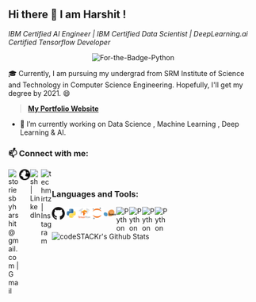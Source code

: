 ## Hi there 👋 I am Harshit !
*IBM Certified AI Engineer  |  IBM Certified Data Scientist  |  DeepLearning.ai Certified Tensorflow Developer*


</p>
<p align="center">
 <img alt="For-the-Badge-Python" src="https://media-exp1.licdn.com/dms/image/C5616AQHtc-94qSOnSw/profile-displaybackgroundimage-shrink_200_800/0?e=1599696000&v=beta&t=x_nZhEojjnRGEVwJ0ECKTiqYB_d9ZXn-t31RTEnsKds">

  
 
</p>


🎓 Currently, I am pursuing my undergrad from SRM Institute of Science and Technology in Computer Science Engineering. Hopefully, I'll get my degree by 2021. 😄



> [ **My Portfolio Website**](https://storiesbyharshit.github.io/)



 
 
- 🔭 I’m currently working on Data Science , Machine Learning , Deep Learning & AI.

### 📫 Connect with me:

[<img align="left" alt="storiesbyharshit@gmail.com | Gmail" width="22px" src="https://cdn.jsdelivr.net/npm/simple-icons@3.3.0/icons/gmail.svg" />](mailto:storiesbyharshit@gmail.com)
[<img align="left" alt="myport" width="22px" src="https://raw.githubusercontent.com/iconic/open-iconic/master/svg/globe.svg" />](https://storiesbyharshit.github.io/)

[<img align="left" alt="sh | LinkedIn" width="22px" src="https://cdn.jsdelivr.net/npm/simple-icons@v3/icons/linkedin.svg" />](https://www.linkedin.com/in/harshit-singh-2608531a6/)
[<img align="left" alt="techmirtz | Instagram" width="22px" src="https://cdn.jsdelivr.net/npm/simple-icons@v3/icons/instagram.svg" />](https://www.instagram.com/storiesbyharshit)

<br>

### Languages and Tools:


<img align="left" alt="GitHub" width="26px" src="https://raw.githubusercontent.com/github/explore/78df643247d429f6cc873026c0622819ad797942/topics/github/github.png" />
<img align="left" alt="Python" width="26px" src="https://raw.githubusercontent.com/github/explore/80688e429a7d4ef2fca1e82350fe8e3517d3494d/topics/python/python.png" />
<img align="left" alt="Python" width="26px" src="https://raw.githubusercontent.com/github/explore/80688e429a7d4ef2fca1e82350fe8e3517d3494d/topics/tensorflow/tensorflow.png" />
<img align="left" alt="Python" width="26px" src="https://raw.githubusercontent.com/github/explore/80688e429a7d4ef2fca1e82350fe8e3517d3494d/topics/jupyter-notebook/jupyter-notebook.png" />
<img align="left" alt="Python" width="26px" src="https://raw.githubusercontent.com/github/explore/80688e429a7d4ef2fca1e82350fe8e3517d3494d/topics/scikit-learn/scikit-learn.png" />
<img align="left" alt="Python" width="26px" src="https://miro.medium.com/max/289/1*KrA4Z-LEzIxvgeqQnD_1lA.png" />
<img align="left" alt="Python" width="26px" src="https://upload.wikimedia.org/wikipedia/commons/a/ae/Keras_logo.svg" />
<img align="left" alt="Python" width="26px" src="https://seabornnetworks.com/2020/wp-content/uploads/2017/05/seaborn.jpg" />

<img align="left" alt="Python" width="26px" src="https://www.janmeppe.com/assets/2019-12-24-matplotlib/matplotlib.jpg" />


<br />


<br />


<br />

<img align="left" alt="codeSTACKr's Github Stats" src="https://github-readme-stats.vercel.app/api?username=Storiesbyharshit&show_icons=true&hide_border=false&theme=ayu-mirage&hide=contribs,issues,prs" />





<br>



<!--t
**Storiesbyharshit/Storiesbyharshit** is a ✨ _special_ ✨ repository because its `README.md` (this file) appears on your GitHub profile.

Here are some ideas to get you started:

- 🔭 I’m currently working on ...
- 🌱 I’m currently learning ...
- 👯 I’m looking to collaborate on ...
- 🤔 I’m looking for help with ...
- 💬 Ask me about ...
- 📫 How to reach me: ...
- 😄 Pronouns: ...
- ⚡ Fun fact: ...
-->
